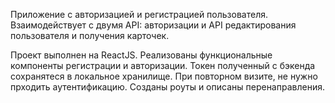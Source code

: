Приложение с авторизацией и регистрацией пользователя. Взаимодействует с двумя API: авторизации и API редактирования пользователя и получения карточек.

Проект выполнен на ReactJS.
Реализованы функциональные компоненты регистрации и авторизации.
Токен полученный с бэкенда сохранятеся в локальное хранилище. При повторном визите, не нужно прходить аутентификацию.
Созданы роуты и описаны перенаправления.
